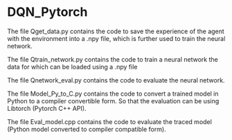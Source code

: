 # DQN_Pytorch

The file Qget_data.py contains the code to save the experience of the agent with the environment into a .npy file, which is further used to train the neural network.

The file Qtrain_network.py contains the code to train a neural network the data for which can be loaded using a .npy file

The file Qnetwork_eval.py contains the code to evaluate the neural network. 

The file Model_Py_to_C.py contains the code to convert a trained model in Python to a compiler convertible form. So that the evaluation can be using Libtorch (Pytorch C++ API).

The file Eval_model.cpp contains the code to evaluate the traced model (Python model converted to compiler compatible form).
